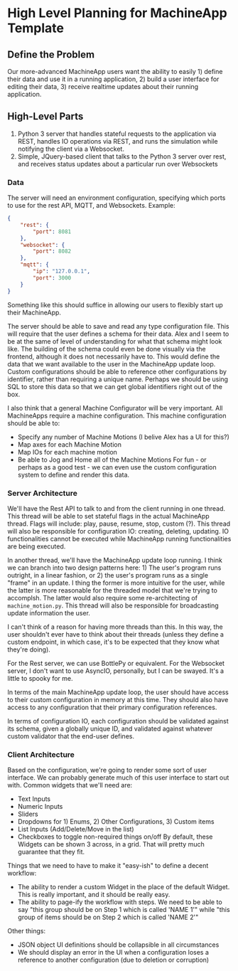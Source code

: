 # High Level Planning for MachineApp Template

## Define the Problem
Our more-advanced MachineApp users want the ability to easily 1) define their data and use it in a running application, 2) build a user interface for editing their data, 3) receive realtime updates about their running application.

## High-Level Parts
1. Python 3 server that handles stateful requests to the application via REST, handles IO operations via REST, and runs the simulation while notifying the client via a Websocket.
2. Simple, JQuery-based client that talks to the Python 3 server over rest, and receives status updates about a particular run over Websockets

### Data
The server will need an environment configuration, specifying which ports to use for the rest API, MQTT, and Websockets. Example:
```json
{
    "rest": {
        "port": 8081
    },
    "websocket": {
        "port": 8082
    },
    "mqtt": {
        "ip": "127.0.0.1",
        "port": 3000
    }
}
```
Something like this should suffice in allowing our users to flexibly start up their MachineApp.

The server should be able to save and read any type configuration file. This will require that the user defines a schema for their data. Alex and I seem to be at the same of level of understanding for what that schema might look like. The building of the schema could even be done visually via the frontend, although it does not necessarily have to. This would define the data that we want available to the user in the MachineApp update loop. Custom configurations should be able to reference other configurations by identifier, rather than requiring a unique name. Perhaps we should be using SQL to store this data so that we can get global identifiers right out of the box.

I also think that a general Machine Configurator will be very important. All MachineApps require a machine configuration. This machine configuration should be able to:
- Specify any number of Machine Motions (I belive Alex has a UI for this?)
- Map axes for each Machine Motion
- Map IOs for each machine motion
- Be able to Jog and Home all of the Machine Motions
For fun - or perhaps as a good test - we can even use the custom configuration system to define and render this data.

### Server Architecture
We'll have the Rest API to talk to and from the client running in one thread. This thread will be able to set stateful flags in the actual MachineApp thread. Flags will include: play, pause, resume, stop, custom (?). This thread will also be responsible for configuration IO: creating, deleting, updating. IO functionalities cannot be executed while MachineApp running functionalities are being executed.

In another thread, we'll have the MachineApp update loop running. I think we can branch into two design patterns here: 1) The user's program runs outright, in a linear fashion, or 2) the user's program runs as a single "frame" in an update. I thing the former is more intuitive for the user, while the latter is more reasonable for the threaded model that we're trying to accomplsh. The latter would also require some re-architecting of `machine_motion.py`. This thread will also be responsible for broadcasting update information the user.

I can't think of a reason for having more threads than this. In this way, the user shouldn't ever have to think about their threads (unless they define a custom endpoint, in which case, it's to be expected that they know what they're doing).

For the Rest server, we can use BottlePy or equivalent. For the Websocket server, I don't want to use AsyncIO, personally, but I can be swayed. It's a little to spooky for me.

In terms of the main MachineApp update loop, the user should have access to their custom configuration in memory at this time. They should also have access to any configuration that their primary configuration references.

In terms of configuration IO, each configuration should be validated against its schema, given a globally unique ID, and validated against whatever custom validator that the end-user defines.

### Client Architecture
Based on the configuration, we're going to render some sort of user interface. We can probably generate much of this user interface to start out with. Common widgets that we'll need are:
- Text Inputs
- Numeric Inputs
- Sliders
- Dropdowns for 1) Enums, 2) Other Configurations, 3) Custom items
- List Inputs (Add/Delete/Move in the list)
- Checkboxes to toggle non-required things on/off
By default, these Widgets can be shown 3 across, in a grid. That will pretty much guarantee that they fit.

Things that we need to have to make it "easy-ish" to define a decent workflow:
- The ability to render a custom Widget in the place of the default Widget. This is really important, and it should be really easy.
- The ability to page-ify the workflow with steps. We need to be able to say "this group should be on Step 1 which is called 'NAME 1'" while "this group of items should be on Step 2 which is called 'NAME 2'"

Other things:
- JSON object UI definitions should be collapsible in all circumstances
- We should display an error in the UI when a configuration loses a reference to another configuration (due to deletion or corruption)